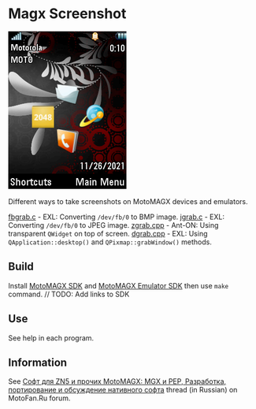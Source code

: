 Magx Screenshot
===============

![MotoMAGX PNG Screenshot](image/screen_shot.png)

Different ways to take screenshots on MotoMAGX devices and emulators.

[fbgrab.c](fbgrab.c) - EXL: Converting `/dev/fb/0` to BMP image.
[jgrab.c](jgrab.c) - EXL: Converting `/dev/fb/0` to JPEG image.
[zgrab.cpp](zgrab.cpp) - Ant-ON: Using transparent `QWidget` on top of screen.
[dgrab.cpp](dgrab.cpp) - EXL: Using `QApplication::desktop()` and `QPixmap::grabWindow()` methods.

## Build

Install [MotoMAGX SDK]() and [MotoMAGX Emulator SDK]() then use `make` command.
// TODO: Add links to SDK

## Use

See help in each program.

## Information

See [Софт для ZN5 и прочих MotoMAGX: MGX и PEP, Разработка, портирование и обсуждение нативного софта](https://forum.motofan.ru/index.php?showtopic=163337) thread (in Russian) on MotoFan.Ru forum.
